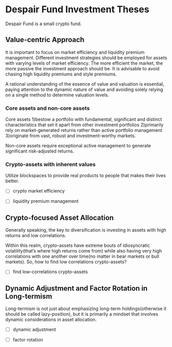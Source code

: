 # Despair Fund Investment Theses

Despair Fund is a small crypto fund.

## Value-centric Approach
It is important to focus on market efficiency and liquidity premium management. Different investment strategies should be employed for assets with varying levels of market efficiency. The more efficient the market, the more passive the investment approach should be. It is advisable to avoid chasing high liquidity premiums and style premiums. 

A rational understanding of the essence of value and valuation is essential, paying attention to the dynamic nature of value and avoiding solely relying on a single method to determine valuation levels.

### Core assets and non-core assets
Core assets 1)bestow a portfolio with fundamental, significant and distinct characteristics that set it apart from other investment portfolios 2)primarily rely on market-generated returns rather than active portfolio management 3)originate from vast, robust and investment-worthy markets.

Non-core assets require exceptional active management to generate significant risk-adjusted returns.

### Crypto-assets with inherent values
Utilize blockspaces to provide real products to people that makes their lives better.

- [ ] crypto market efficiency

- [ ] liquidity premium management

## Crypto-focused Asset Allocation
Generally speaking, the key to diversification is investing in assets with high returns and low correlations.

Within this realm, crypto-assets have extreme bouts of idiosyncratic volatility(that’s where high returns come from) while also having very high correlations with one another over time(no matter in bear markets or bull markets). So, how to find low correlations crypto-assets? 

- [ ] find low-correlations crypto-assets

## Dynamic Adjustment and Factor Rotation in Long-termism
Long-termism is not just about emphasizing long-term holdings(otherwise it should be called lazy-position), but it is primarily a mindset that involves dynamic considerations in asset allocation. 

- [ ] dynamic adjustment

- [ ] factor rotation
